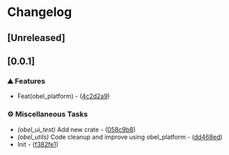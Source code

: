 # Changelog

## [Unreleased]

## [0.0.1]

### ⛰️ Features

- Feat(obel_platform) - ([4c2d2a9](https://github.com/takula-tech/nita-obel/commit/4c2d2a9b77ddf780b51e1a2782b080a79d261eca))

### ⚙️ Miscellaneous Tasks

- _(obel_ui_test)_ Add new crate - ([058c9b8](https://github.com/takula-tech/nita-obel/commit/058c9b8a14670189f100387b750c8bce38a79440))
- _(obel_utils)_ Code cleanup and improve using obel_platform - ([dd468ed](https://github.com/takula-tech/nita-obel/commit/dd468ede70a67f83c382821a3ecab39391f21da0))
- Init - ([f382fe1](https://github.com/takula-tech/nita-obel/commit/f382fe1fc141778032e0099a6300c5daf0b050cd))
